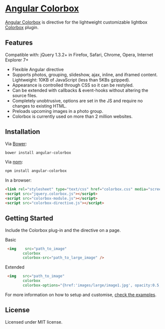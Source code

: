 [Angular Colorbox](http://igorlino.github.io/angular-colorbox/)
================================

[Angular Colorbox](http://igorlino.github.io/angular-colorbox/) is directive for the lightweight customizable lightbox [Colorbox](https://github.com/jackmoore/colorbox) plugin.

## Features

Compatible with: jQuery 1.3.2+ in Firefox, Safari, Chrome, Opera, Internet Explorer 7+

- Flexible Angular directive
- Supports photos, grouping, slideshow, ajax, inline, and iframed content.
Lightweight: 10KB of JavaScript (less than 5KBs gzipped).
- Appearance is controlled through CSS so it can be restyled.
- Can be extended with callbacks & event-hooks without altering the source files.
- Completely unobtrusive, options are set in the JS and require no changes to existing HTML.
- Preloads upcoming images in a photo group.
- Colorbox is currently used on more than 2 million websites.

## Installation

Via [Bower](http://bower.io/):

```bash
bower install angular-colorbox
```

Via [npm](https://www.npmjs.com/):

```bash
npm install angular-colorbox
```

In a browser:

```html
<link rel="stylesheet" type="text/css" href="colorbox.css" media="screen" />
<script src="jquery.colorbox.js"></script>
<script src="colorbox-module.js"></script>
<script src="colorbox-directive.js"></script>
```

## Getting Started

Include the Colorbox plug-in and the directive on a page.

Basic
```html
 <img    src="path_to_image" 
        colorbox
        colorbox-src="path_to_large_image" />
```

Extended
```html
 <img   src="path_to_image" 
        colorbox
        colorbox-options="{href:'images/large/image1.jpg', opacity:0.5, title:'A nice colorbox' }"
```

For more information on how to setup and customise, [check the examples](http://igorlino.github.io/angular-colorbox/).

## License
Licensed under MIT license.
